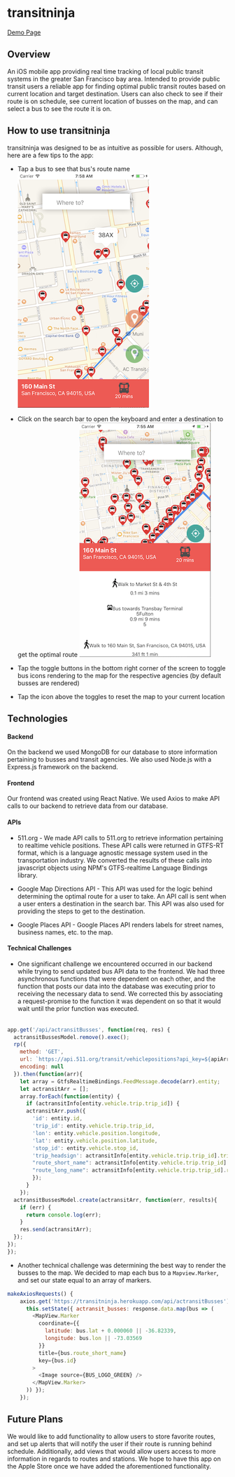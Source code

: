 # transitninja

[Demo Page](https://noahskang.github.io/TransitNinja-Demo/)

## Overview
An iOS mobile app providing real time tracking of local public transit systems in the greater San Francisco bay area. Intended to provide public transit users a reliable app for finding optimal public transit routes based on current location and target destination. Users can also check to see if their route is on schedule, see current location of busses on the map, and can select a bus to see the route it is on.

## How to use transitninja
transitninja was designed to be as intuitive as possible for users. Although, here are a few tips to the app:
* Tap a bus to see that bus's route name
![Bus_Label](images/bus_label.png)


* Click on the search bar to open the keyboard and enter a destination to get the optimal route
![Route_Example](images/route_example.png)
* Tap the toggle buttons in the bottom right corner of the screen to toggle bus icons rendering to the map for the respective agencies (by default busses are rendered)
* Tap the icon above the toggles to reset the map to your current location


## Technologies

#### Backend
On the backend we used MongoDB for our database to store information pertaining to busses and transit agencies. We also used Node.js with a Express.js framework on the backend.

#### Frontend
Our frontend was created using React Native. We used Axios to make API calls to our backend to retrieve data from our database.

#### APIs
* 511.org - We made API calls to 511.org to retrieve information pertaining to realtime vehicle positions. These API calls were returned in GTFS-RT format, which is a language agnostic message system used in the transportation industry. We converted the results of these calls into javascript objects using NPM's GTFS-realtime Language Bindings library.

* Google Map Directions API - This API was used for the logic behind determining the optimal route for a user to take. An API call is sent when a user enters a destination in the search bar. This API was also used for providing the steps to get to the destination.

* Google Places API - Google Places API renders labels for street names, business names, etc. to the map.

#### Technical Challenges
* One significant challenge we encountered occurred in our backend while trying to send updated bus API data to the frontend. We had three asynchronous functions that were dependent on each other, and the function that posts our data into the database was executing prior to receiving the necessary data to send. We corrected this by associating a request-promise to the function it was dependent on so that it would wait until the prior function was executed.

```javascript

app.get('/api/actransitBusses', function(req, res) {
  actransitBussesModel.remove().exec();
  rp({
    method: 'GET',
    url: `https://api.511.org/transit/vehiclepositions?api_key=${apiArr[Math.floor(Math.random()*apiArr.length)]}&agency=actransit`,
    encoding: null
  }).then(function(arr){
    let array = GtfsRealtimeBindings.FeedMessage.decode(arr).entity;
    let actransitArr = [];
    array.forEach(function(entity) {
      if (actransitInfo[entity.vehicle.trip.trip_id]) {
      actransitArr.push({
        'id': entity.id,
        'trip_id': entity.vehicle.trip.trip_id,
        'lon': entity.vehicle.position.longitude,
        'lat': entity.vehicle.position.latitude,
        'stop_id': entity.vehicle.stop_id,
        'trip_headsign': actransitInfo[entity.vehicle.trip.trip_id].trip_headsign,
        "route_short_name": actransitInfo[entity.vehicle.trip.trip_id].route_short_name,
        "route_long_name": actransitInfo[entity.vehicle.trip.trip_id].route_long_name
        });
      }
    });
  actransitBussesModel.create(actransitArr, function(err, results){
    if (err) {
      return console.log(err);
    }
    res.send(actransitArr);
  });
});
});
```


* Another technical challenge was determining the best way to render the busses to the map. We decided to map each bus to a ```Mapview.Marker```, and set our state equal to an array of markers.

```javascript
makeAxiosRequests() {
    axios.get('https://transitninja.herokuapp.com/api/actransitBusses').then(response => {
      this.setState({ actransit_busses: response.data.map(bus => (
        <MapView.Marker
          coordinate={{
            latitude: bus.lat + 0.000060 || -36.82339,
            longitude: bus.lon || -73.03569
          }}
          title={bus.route_short_name}
          key={bus.id}
        >
          <Image source={BUS_LOGO_GREEN} />
        </MapView.Marker>
      )) });
    });
```



## Future Plans

We would like to add functionality to allow users to store favorite routes, and set up alerts that will notify the user if their route is running behind schedule. Additionally, add views that would allow users access to more information in regards to routes and stations. We hope to have this app on the Apple Store once we have added the aforementioned functionality.

